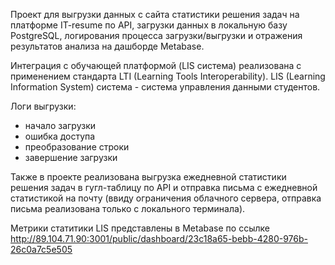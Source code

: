 Проект для выгрузки данных с сайта статистики решения задач на платформе IT-resume по API, загрузки данных в локальную базу PostgreSQL, логирования процесса загрузки/выгрузки и отражения результатов анализа на дашборде Metabase.

Интеграция с обучающей платформой (LIS система) реализована с применением стандарта LTI (Learning Tools Interoperability). LIS (Learning Information System) система - система управления данными студентов.

Логи выгрузки:
- начало загрузки
- ошибка доступа
- преобразование строки
- завершение загрузки

Также в проекте реализована выгрузка ежедневной статистики решения задач в гугл-таблицу по API и отправка письма с ежедневной статистикой на почту (ввиду ограничения облачного сервера, отправка письма реализована только с локального терминала).

Метрики статитики LIS представлены в Metabase по ссылке http://89.104.71.90:3001/public/dashboard/23c18a65-bebb-4280-976b-26c0a7c5e505
